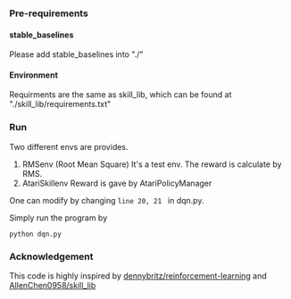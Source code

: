### Pre-requirements
#### stable_baselines
Please add stable_baselines into "./"

#### Environment
Requirments are the same as skill_lib, which can be found at "./skill_lib/requirements.txt"

### Run
Two different envs are provides.
1. RMSenv (Root Mean Square)
  It's a test env. The reward is calculate by RMS.
2. AtariSkillenv
  Reward is gave by AtariPolicyManager
  
One can modify by changing ```line 20, 21 ``` in dqn.py.

Simply run the program by
```
python dqn.py
```



### Acknowledgement
This code is highly inspired by [dennybritz/reinforcement-learning](https://github.com/dennybritz/reinforcement-learning) and [AllenChen0958/skill_lib](https://github.com/AllenChen0958/skill_lib)

